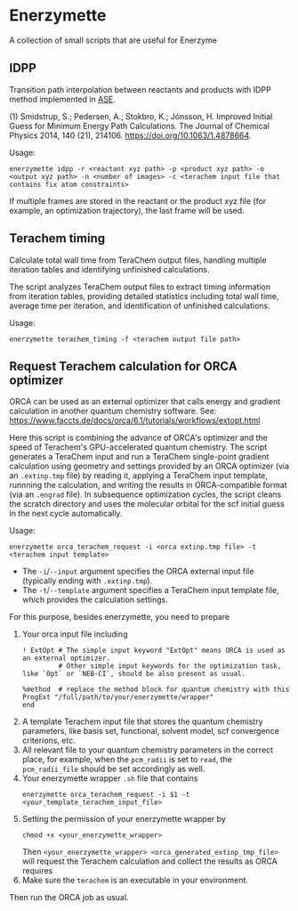 # Enerzymette
A collection of small scripts that are useful for Enerzyme

## IDPP
Transition path interpolation between reactants and products with IDPP method implemented in [ASE](https://wiki.fysik.dtu.dk/ase/ase/neb.html#ase.mep.neb.idpp_interpolate).

(1) Smidstrup, S.; Pedersen, A.; Stokbro, K.; Jónsson, H. Improved Initial Guess for Minimum Energy Path Calculations. The Journal of Chemical Physics 2014, 140 (21), 214106. https://doi.org/10.1063/1.4878664.

Usage:
```
enerzymette idpp -r <reactant xyz path> -p <product xyz path> -o <output xyz path> -n <number of images> -c <terachem input file that contains fix atom constraints>
```

If multiple frames are stored in the reactant or the product xyz file (for example, an optimization trajectory), the last frame will be used.

## Terachem timing
Calculate total wall time from TeraChem output files, handling multiple iteration tables and identifying unfinished calculations.

The script analyzes TeraChem output files to extract timing information from iteration tables, providing detailed statistics including total wall time, average time per iteration, and identification of unfinished calculations.

Usage:
```
enerzymette terachem_timing -f <terachem output file path>
```

## Request Terachem calculation for ORCA optimizer

ORCA can be used as an external optimizer that calls energy and gradient calculation in another quantum chemistry software. See:
https://www.faccts.de/docs/orca/6.1/tutorials/workflows/extopt.html

Here this script is combining the advance of ORCA's optimizer and the speed of Terachem's GPU-accelerated quantum chemistry. The script generates a TeraChem input and run a TeraChem single-point gradient calculation using geometry and settings provided by an ORCA optimizer (via an `.extinp.tmp` file) by reading it, applying a TeraChem input template, runnning the calculation, and writing the results in ORCA-compatible format (via an `.engrad` file). In subsequence optimization cycles, the script cleans the scratch directory and uses the molecular orbital for the scf initial guess in the next cycle automatically.

Usage:
```
enerzymette orca_terachem_request -i <orca extinp.tmp file> -t <terachem input template>
```

- The `-i`/`--input` argument specifies the ORCA external input file (typically ending with `.extinp.tmp`).
- The `-t`/`--template` argument specifies a TeraChem input template file, which provides the calculation settings.

For this purpose, besides enerzymette, you need to prepare

1. Your orca input file including
    ```
    ! ExtOpt # The simple input keyword "ExtOpt" means ORCA is used as an external optimizer.
             # Other simple input keywords for the optimization task, like `Opt` or `NEB-CI`, should be also present as usual.

    %method  # replace the method block for quantum chemistry with this
    ProgExt "/full/path/to/your/enerzymette/wrapper"
    end
    ```
2. A template Terachem input file that stores the quantum chemistry parameters, like basis set, functional, solvent model, scf convergence criterions, etc.
3. All relevant file to your quantum chemistry parameters in the correct place, for example, when the `pcm_radii` is set to `read`, the `pcm_radii_file` should be set accordingly as well.
4. Your enerzymette wrapper `.sh` file that contains
    ```
    enerzymette orca_terachem_request -i $1 -t <your_template_terachem_input_file>
    ```
5. Setting the permission of your enerzymette wrapper by
    ```
    chmod +x <your_enerzymette_wrapper>
    ```
    Then `<your_enerzymette_wrapper> <orca_generated_extinp_tmp_file>` will request the Terachem calculation and collect the results as ORCA requires 
6. Make sure the `terachem` is an executable in your environment.

Then run the ORCA job as usual.